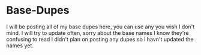 # Base-Dupes
I will be posting all of my base dupes here, you can use any you wish I don't mind. I will try to update often, sorry about the base names I know they're confusing to read I didn't plan on posting any dupes so i havn't updated the names yet.
